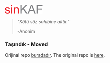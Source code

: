 <img src="sinkaf/data/sinkaf.png" width="120" />

> _"Kötü söz sahibine aittir."_
>
> -Anonim

### Taşındık - Moved

Orijinal repo [buradadır](https://github.com/eonurk/sinkaf).
The original repo is [here](https://github.com/eonurk/sinkaf).

